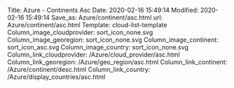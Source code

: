 Title: Azure - Continents Asc
Date: 2020-02-16 15:49:14
Modified: 2020-02-16 15:49:14
Save_as: Azure/continent/asc.html
url: Azure/continent/asc.html
Template: cloud-list-template
Column_image_cloudprovider: sort_icon_none.svg
Column_image_georegion: sort_icon_none.svg
Column_image_continent: sort_icon_asc.svg
Column_image_country: sort_icon_none.svg
Column_link_cloudprovider: /Azure/cloud_provider/asc.html
Column_link_georegion: /Azure/geo_region/asc.html
Column_link_continent: /Azure/continent/desc.html
Column_link_country: /Azure/display_countries/asc.html